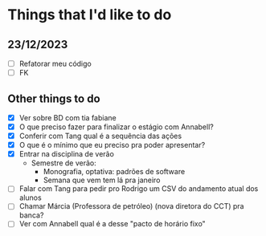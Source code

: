# Things that I'd like to do

## 23/12/2023

- [ ] Refatorar meu código
- [ ] FK

## Other things to do

- [X] Ver sobre BD com tia fabiane
- [X] O que preciso fazer para finalizar o estágio com Annabell?
- [X] Conferir com Tang qual é a sequência das ações
- [X] O que é o mínimo que eu preciso pra poder apresentar?
- [X] Entrar na disciplina de verão
  - Semestre de verão:
    - Monografia, optativa: padrões de software
    - Semana que vem tem lá pra janeiro
- [ ] Falar com Tang para pedir pro Rodrigo um CSV do andamento atual dos alunos
- [ ] Chamar Márcia (Professora de petróleo) (nova diretora do CCT) pra banca?
- [ ] Ver com Annabell qual é a desse "pacto de horário fixo"
